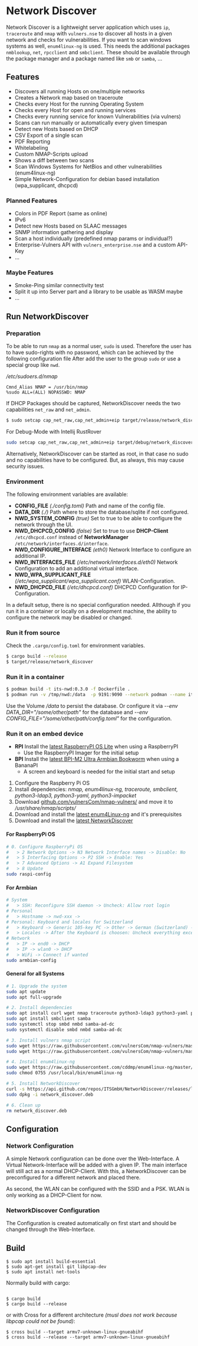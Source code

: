 # Network Discover

Network Discover is a lightweight server application which uses `ip`, `traceroute` and `nmap` with `vulners.nse` to discover all hosts in a given network and checks for vulnerabilities.
If you want to scan windows systems as well, `enum4linux-ng` is used.
This needs the additional packages `nmblookup`, `net`, `rpcclient` and `smbclient`.
These should be available through the package manager and a package named like `smb` or `samba`, ...


## Features

* Discovers all running Hosts on one/multiple networks
* Creates a Network map based on traceroute
* Checks every Host for the running Operating System
* Checks every Host for open and running services
* Checks every running service for known Vulnerabilities (via vulners)
* Scans can run manually or automatically every given timespan
* Detect new Hosts based on DHCP
* CSV Export of a single scan
* PDF Reporting
* Whitelabeling
* Custom NMAP-Scripts upload
* Shows a diff between two scans
* Scan Windows Systems for NetBios and other vulnerabilities (enum4linux-ng)
* Simple Network-Configuration for debian based installation (wpa_supplicant, dhcpcd)

### Planned Features

* Colors in PDF Report (same as online)
* IPv6
* Detect new Hosts based on SLAAC messages
* SNMP information gathering and display
* Scan a host individually (predefined nmap params or individual?)
* Enterprise-Vulners API with `vulners_enterprise.nse` and a custom API-Key
* ...

### Maybe Features

* Smoke-Ping similar connectivity test
* Split it up into Server part and a library to be usable as WASM maybe
* ...

## Run NetworkDiscover

### Preparation

To be able to run `nmap` as a normal user, `sudo` is used.
Therefore the user has to have sudo-rights with no password, which can be achieved by the following configuration file
After add the user to the group `sudo` or use a special group like `nwd`.

_/etc/sudoers.d/nmap_
```
Cmnd_Alias NMAP = /usr/bin/nmap
%sudo ALL=(ALL) NOPASSWD: NMAP
```

If DHCP Packages should be captured, NetworkDiscover needs the two capabilities `net_raw` and `net_admin`.

```bash
$ sudo setcap cap_net_raw,cap_net_admin+eip target/release/network_discover
```

For Debug-Mode with Intellij RustRover

```bash
sudo setcap cap_net_raw,cap_net_admin+eip target/debug/network_discover
```

Alternatively, NetworkDiscover can be started as root, in that case no sudo and no capabilities have to be configured.
But, as always, this may cause security issues.


### Environment

The following environment variables are available:

* **CONFIG_FILE** *(./config.toml)* Path and name of the config file.
* **DATA_DIR** *(./)* Path where to store the database/sqlite if not configured.
* **NWD_SYSTEM_CONFIG** *(true)* Set to true to be able to configure the network through the UI.
* **NWD_DHCPCD_CONFIG** *(false)* Set to true to use **DHCP-Client** `/etc/dhcpcd.conf` instead of **NetworkManager** `/etc/network/interfaces.d/interface`.
* **NWD_CONFIGURE_INTERFACE** *(eth0)* Network Interface to configure an additional IP.
* **NWD_INTERFACES_FILE** *(/etc/network/interfaces.d/eth0)* Network Configuration to add an additional virtual interface.
* **NWD_WPA_SUPPLICANT_FILE** *(/etc/wpa_supplicant/wpa_supplicant.conf)* WLAN-Configuration.
* **NWD_DHCPCD_FILE** *(/etc/dhcpcd.conf)* DHCPCD Configuration for IP-Configuration.

In a default setup, there is no special configuration needed.
Allthough if you run it in a container or locally on a development machine, the ability to configure the network may be disabled or changed.


### Run it from source

Check the `.cargo/config.toml` for environment variables.

```bash
$ cargo build --release
$ target/release/network_discover
```

### Run it in a container

```bash
$ podman build -t its-nwd:0.3.0 -f Dockerfile .
$ podman run -v /tmp/nwd:/data  -p 9191:9090 --network podman --name its-nwd --replace localhost/its-nwd:0.3.0
```

Use the Volume */data* to persist the database.
Or configure it via *--env DATA_DIR="/some/other/path"* for the database and *--env CONFIG_FILE="/some/other/path/config.toml"* for the configuration.


### Run it on an embed device

* **RPI** Install the [latest RaspberryPI OS Lite](https://www.raspberrypi.com/software/) when using a RaspberryPI
   * Use the RaspberryPI Imager for the initial setup
* **BPI** Install the [latest BPI-M2 Ultra Armbian Bookworm](https://wiki.banana-pi.org/Banana_Pi_BPI-M2U#Armbian) when using a BananaPI
   * A screen and keyboard is needed for the initial start and setup

1. Configure the Raspberry Pi OS
2. Install dependencies: *nmap, enum4linux-ng, traceroute, smbclient, python3-ldap3, python3-yaml, python3-impacket*
3. Download [github.com/vulnersCom/nmap-vulners/](https://github.com/vulnersCom/nmap-vulners/raw/master/vulners.nse) and move it to */usr/share/nmap/scripts/*
4. Download and install the [latest enum4Linux-ng](https://github.com/cddmp/enum4linux-ng) and it's prerequisites
5. Download and install the [latest NetworkDiscover](https://github.com/ITSGmbH/NetworkDiscover)

#### For RaspberryPi OS

```bash
# 0. Configure RaspberryPi OS
#   > 2 Network Options -> N3 Network Interface names -> Disable: No
#   > 5 Interfacing Options -> P2 SSH -> Enable: Yes
#   > 7 Advanced Options -> A1 Expand Filesystem
#   > 8 Update
sudo raspi-config
```

#### For Armbian

```bash
# System
#   > SSH: Reconfigure SSH daemon -> Uncheck: Allow root login
# Personal
#   > Hostname -> nwd-xxx ->
# Personal: Keyboard and locales for Switzerland
#   > Keyboard -> Generic 105-key PC -> Other -> German (Switzerland) -> German (Switzerland) -> The default for the keyboard layout -> No compose key
#   > Locales -> After the Keyboard is choosen: Uncheck everything except: en_us.UTF-8
# Network
#   > IP -> end0 -> DHCP
#   > IP -> wlan0 -> DHCP
#   > WiFi -> Connect if wanted
sudo armbian-config
```

#### General for all Systems

```bash
# 1. Upgrade the system
sudo apt update
sudo apt full-upgrade

# 2. Install dependencies
sudo apt install curl wget nmap traceroute python3-ldap3 python3-yaml python3-impacket
sudo apt install smbclient samba
sudo systemctl stop smbd nmbd samba-ad-dc
sudo systemctl disable smbd nmbd samba-ad-dc

# 3. Install vulners nmap script
sudo wget https://raw.githubusercontent.com/vulnersCom/nmap-vulners/master/vulners.nse -O /usr/share/nmap/scripts/vulners.nse
sudo wget https://raw.githubusercontent.com/vulnersCom/nmap-vulners/master/http-vulners-regex.nse -O /usr/share/nmap/scripts/http-vulners-regex.nse

# 4. Install enum4linux-ng
sudo wget https://raw.githubusercontent.com/cddmp/enum4linux-ng/master/enum4linux-ng.py -O /usr/local/bin/enum4linux-ng
sudo chmod 0755 /usr/local/bin/enum4linux-ng

# 5. Install NetworkDiscover
curl -s https://api.github.com/repos/ITSGmbH/NetworkDiscover/releases/latest | grep "browser_download_url.*armhf.deb" | cut -d '"' -f 4 | wget -O network_discover.deb -qi -
sudo dpkg -i network_discover.deb

# 6. Clean up
rm network_discover.deb
```

## Configuration

### Network Configuration

A simple Network configuration can be done over the Web-Interface.
A Virtual Network-Interface will be added with a given IP.
The main interface will still act as a normal DHCP-Client.
With this, a NetworkDiscover can be preconfigured for a different network and placed there.

As second, the WLAN can be configured with the SSID and a PSK.
WLAN is only working as a DHCP-Client for now.

### NetworkDiscover Configuration

The Configuration is created automatically on first start and should be changed through the Web-Interface.


## Build
```
$ sudo apt install build-essential
$ sudo apt-get install git libpcap-dev
$ sudo apt install net-tools
```

Normally build with cargo:

```

$ cargo build
$ cargo build --release
```

or with Cross for a different architecture *(musl does not work because libpcap could not be found)*:

```
$ cross build --target armv7-unknown-linux-gnueabihf
$ cross build --release --target armv7-unknown-linux-gnueabihf
```
